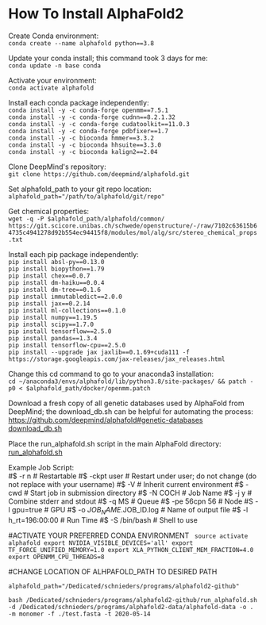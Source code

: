 # How To Install AlphaFold2
Create Conda environment:  
`conda create --name alphafold python==3.8`

Update your conda install; this command took 3 days for me:  
`conda update -n base conda`

Activate your environment:  
`conda activate alphafold`

Install each conda package independently:  
`conda install -y -c conda-forge openmm==7.5.1`  
`conda install -y -c conda-forge cudnn==8.2.1.32`  
`conda install -y -c conda-forge cudatoolkit==11.0.3`  
`conda install -y -c conda-forge pdbfixer==1.7`  
`conda install -y -c bioconda hmmer==3.3.2`  
`conda install -y -c bioconda hhsuite==3.3.0`  
`conda install -y -c bioconda kalign2==2.04`

Clone DeepMind's repository:  
`git clone https://github.com/deepmind/alphafold.git`

Set alphafold_path to your git repo location:  
`alphafold_path="/path/to/alphafold/git/repo"`

Get chemical properties:  
`wget -q -P $alphafold_path/alphafold/common/ https://git.scicore.unibas.ch/schwede/openstructure/-/raw/7102c63615b64735c4941278d92b554ec94415f8/modules/mol/alg/src/stereo_chemical_props.txt`

Install each pip package independently:  
`pip install absl-py==0.13.0`  
`pip install biopython==1.79`  
`pip install chex==0.0.7`  
`pip install dm-haiku==0.0.4`  
`pip install dm-tree==0.1.6`  
`pip install immutabledict==2.0.0`  
`pip install jax==0.2.14`  
`pip install ml-collections==0.1.0`  
`pip install numpy==1.19.5`  
`pip install scipy==1.7.0`  
`pip install tensorflow==2.5.0`  
`pip install pandas==1.3.4`  
`pip install tensorflow-cpu==2.5.0`  
`pip install --upgrade jax jaxlib==0.1.69+cuda111 -f https://storage.googleapis.com/jax-releases/jax_releases.html`

Change this cd command to go to your anaconda3 installation:  
`cd ~/anaconda3/envs/alphafold/lib/python3.8/site-packages/ && patch -p0 < $alphafold_path/docker/openmm.patch`

Download a fresh copy of all genetic databases used by AlphaFold from DeepMind; the download_db.sh can be helpful for automating the process:  
https://github.com/deepmind/alphafold#genetic-databases  
[download_db.sh]()

Place the run_alphafold.sh script in the main AlphaFold directory:  
[run_alphafold.sh]()

Example Job Script:  
#$ -r n           # Restartable
#$ -ckpt user        # Restart under user; do not change (do not replace with your username)
#$ -V            # Inherit current environment
#$ -cwd           # Start job in submission directory
#$ -N COCH          # Job Name
#$ -j y           # Combine stderr and stdout
#$ -q MS    # Queue
#$ -pe 56cpn 56       # Node
#S -l gpu=true        # GPU
#$ -o $JOB_NAME.$JOB_ID.log # Name of output file
#$ -l h_rt=196:00:00     # Run Time
#$ -S /bin/bash       # Shell to use

#ACTIVATE YOUR PREFERRED CONDA ENVIRONMENT
<code>
source activate alphafold
export NVIDIA_VISIBLE_DEVICES='all'
export TF_FORCE_UNIFIED_MEMORY=1.0
export XLA_PYTHON_CLIENT_MEM_FRACTION=4.0
export OPENMM_CPU_THREADS=8
</code>

#CHANGE LOCATION OF ALHPAFOLD_PATH TO DESIRED PATH

`alphafold_path="/Dedicated/schnieders/programs/alphafold2-github"`

`bash /Dedicated/schnieders/programs/alphafold2-github/run_alphafold.sh -d /Dedicated/schnieders/programs/alphafold2-data/alphafold-data -o . -m monomer -f ./test.fasta -t 2020-05-14`
